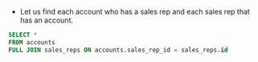- Let us find each account who has a sales rep and each sales rep that has an account.
```sql
SELECT *
FROM accounts
FULL JOIN sales_reps ON accounts.sales_rep_id = sales_reps.id
```
